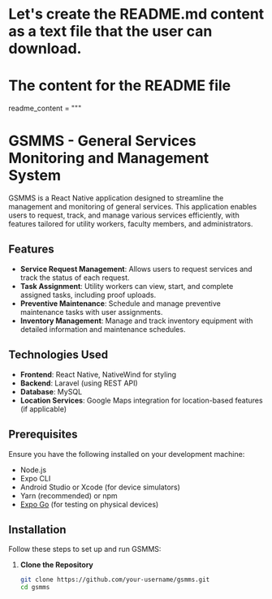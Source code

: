 # Let's create the README.md content as a text file that the user can download.

# The content for the README file
readme_content = """
# GSMMS - General Services Monitoring and Management System

GSMMS is a React Native application designed to streamline the management and monitoring of general services. This application enables users to request, track, and manage various services efficiently, with features tailored for utility workers, faculty members, and administrators.

## Features

- **Service Request Management**: Allows users to request services and track the status of each request.
- **Task Assignment**: Utility workers can view, start, and complete assigned tasks, including proof uploads.
- **Preventive Maintenance**: Schedule and manage preventive maintenance tasks with user assignments.
- **Inventory Management**: Manage and track inventory equipment with detailed information and maintenance schedules.

## Technologies Used

- **Frontend**: React Native, NativeWind for styling
- **Backend**: Laravel (using REST API)
- **Database**: MySQL
- **Location Services**: Google Maps integration for location-based features (if applicable)

## Prerequisites

Ensure you have the following installed on your development machine:

- Node.js
- Expo CLI
- Android Studio or Xcode (for device simulators)
- Yarn (recommended) or npm
- [Expo Go](https://expo.dev/client) (for testing on physical devices)

## Installation

Follow these steps to set up and run GSMMS:

1. **Clone the Repository**

   ```bash
   git clone https://github.com/your-username/gsmms.git
   cd gsmms
